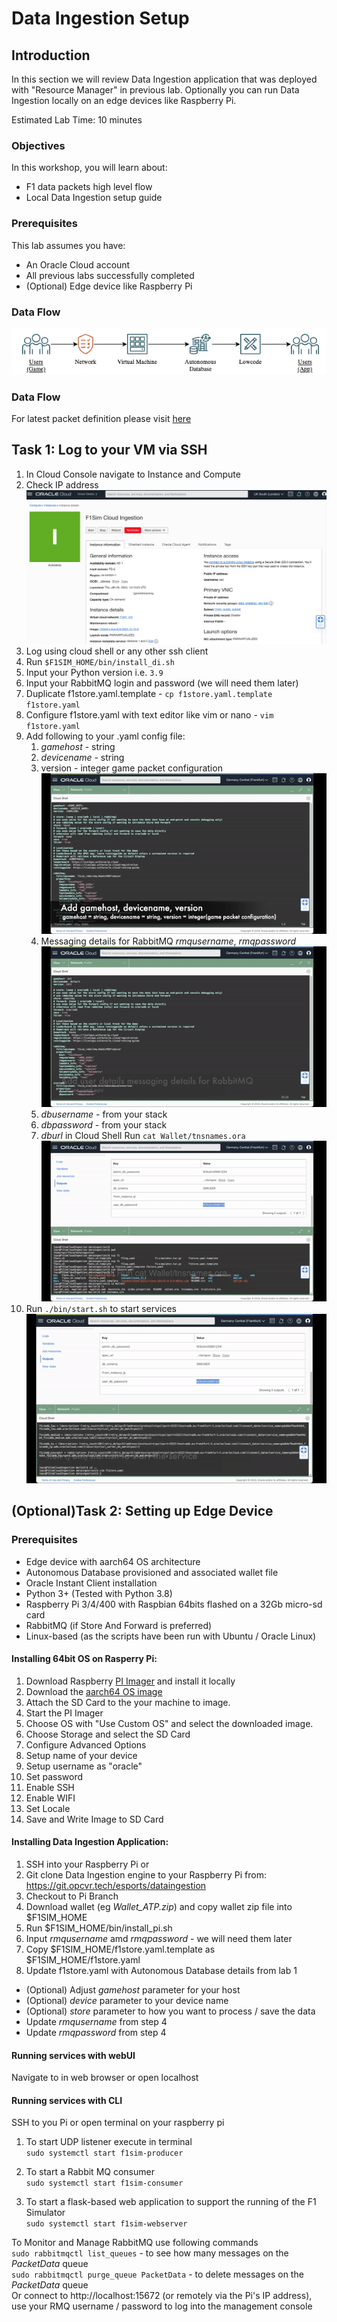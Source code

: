 # Data Ingestion Setup

## Introduction

In this section we will review Data Ingestion application that was deployed with "Resource Manager" in previous lab. Optionally you can run Data Ingestion locally on an edge devices like Raspberry Pi.

Estimated Lab Time: 10 minutes

### Objectives

In this workshop, you will learn about:
* F1 data packets high level flow
* Local Data Ingestion setup guide

### Prerequisites
This lab assumes you have:
* An Oracle Cloud account
* All previous labs successfully completed
* (Optional) Edge device like Raspberry Pi

### Data Flow
![Data Flow](images/flow.png)  


### Data Flow 
For latest packet definition please visit [here](https://racinggames.gg/f1/f1-22-update-117-patch-notes/)

## Task 1: Log to your VM via SSH

1. In Cloud Console navigate to Instance and Compute
2. Check IP address
   ![instance](images/instance.png) 
3. Log using cloud shell or any other ssh client
4. Run `$F1SIM_HOME/bin/install_di.sh`
5. Input your Python version i.e. `3.9`
6. Input your RabbitMQ login and password (we will need them later)
7. Duplicate f1store.yaml.template - `cp f1store.yaml.template f1store.yaml`
8. Configure f1store.yaml with text editor like vim or nano - `vim f1store.yaml`
9. Add following to your .yaml config file:
   1.  _gamehost_ - string
   2.  _devicename_ - string
   3.  version - integer game packet configuration
    ![yaml](images/yaml.gif) 
   1.  Messaging details for RabbitMQ _rmqusername_, _rmqpassword_
    ![rabbit](images/rabbit.gif) 
   1.  _dbusername_ - from your stack
   2.  _dbpassword_ - from your stack 
   3.  _dburl_ in Cloud Shell Run `cat Wallet/tnsnames.ora`
    ![tns](images/tns.gif) 
10. Run `./bin/start.sh` to start services
   ![start](images/start.gif) 

## (Optional)Task 2: Setting up Edge Device

### Prerequisites
- Edge device with aarch64 OS architecture
- Autonomous Database provisioned and associated wallet file
- Oracle Instant Client installation
- Python 3+ (Tested with Python 3.8)
- Raspberry Pi 3/4/400 with Raspbian 64bits flashed on a 32Gb micro-sd card
- RabbitMQ (if Store And Forward is preferred)
- Linux-based (as the scripts have been run with Ubuntu / Oracle Linux)


#### Installing 64bit OS on Rasperry Pi:
   1. Download Raspberry  [PI Imager](https://www.raspberrypi.com/software/) and install it locally 
   1. Download the [aarch64 OS image](https://downloads.raspberrypi.org/raspios_arm64/images/raspios_arm64-2022-09-26/2022-09-22-raspios-bullseye-arm64.img.xz)
   1. Attach the SD Card to the your machine to image.
   1. Start the PI Imager
   1. Choose OS with "Use Custom OS" and select the downloaded image.
   1. Choose Storage and select the SD Card
   1. Configure Advanced Options
   1. Setup name of your device
   1. Setup username as "oracle"
   1. Set password
   1. Enable SSH
   1. Enable WIFI
   1. Set Locale
   1. Save and Write Image to SD Card


#### Installing Data Ingestion Application:
1. SSH into your Raspberry Pi or 
1. Git clone Data Ingestion engine to your Raspberry Pi from: https://git.opcvr.tech/esports/dataingestion
2. Checkout to Pi Branch
3. Download wallet (eg _Wallet_ATP.zip_) and copy wallet zip file into $F1SIM_HOME
4. Run $F1SIM_HOME/bin/install_pi.sh
5. Input _rmqusername_ amd _rmqpassword_ - we will need them later
6. Copy $F1SIM_HOME/f1store.yaml.template as $F1SIM_HOME/f1store.yaml
7. Update f1store.yaml with Autonomous Database details from lab 1
  - (Optional) Adjust _gamehost_ parameter for your host
  - (Optional) _device_ parameter to your device name
  - (Optional) _store_ parameter to how you want to process / save the data
   - Update _rmqusername_ from step 4
   - Update _rmqpassword_ from step 4

#### Running services with webUI
Navigate to <raspberrypi IP address> in web browser or open localhost

#### Running services with CLI
SSH to you Pi or open terminal on your raspberry pi

1. To start UDP listener execute in terminal  
`sudo systemctl start f1sim-producer`

1. To start a Rabbit MQ consumer  
`sudo systemctl start f1sim-consumer`

1. To start a flask-based web application to support the running of the F1 Simulator  
`sudo systemctl start f1sim-webserver`

To Monitor and Manage RabbitMQ use following commands  
   `sudo rabbitmqctl list_queues` - to see how many messages on the _PacketData_ queue  
   `sudo rabbitmqctl purge_queue PacketData` - to delete messages on the _PacketData_ queue  
Or connect to http://localhost:15672 (or remotely via the Pi's IP address), use your RMQ username / password to log into the management console